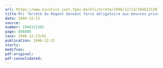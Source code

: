 ```yaml
---
url: https://www.ejustice.just.fgov.be/eli/arrete/1946/12/13/1946121301/justel
title-fr: "Arrêté du Régent donnant force obligatoire aux mesures prises pendant l'occupation ennemie, sous la forme d'arrêtés de clémence, par le Secrétaire général du ministère des travaux publics et par ceux qui ont exercé ses fonctions"
date: 1946-12-13
source:
number: 1946121301
page: 888888
case: 1946-12-13/01
publication: 1946-12-21
starts:
modifies:
pdf-original:
pdf-consolidated:
---
```


